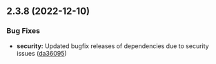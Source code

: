 ## 2.3.8 (2022-12-10)


### Bug Fixes

* **security:** Updated bugfix releases of dependencies due to security issues ([da36095](https://github.com/CuddlySheep/gitex-flow-node/commits/da360955cd6002d93157e828fb5b99218446864e))



